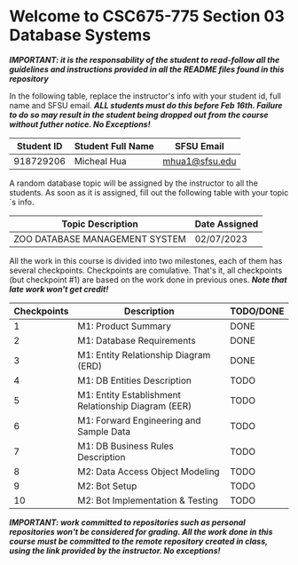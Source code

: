 # Welcome to CSC675-775 Section 03 Database Systems

***IMPORTANT: it is the responsability of the student to read-follow all the guidelines and instructions provided in all the README files found in this repository***

In the following table, replace the instructor's info with your student id, full name and SFSU email. ***ALL students must do this before Feb 16th. Failure to do so may result in the student being dropped out from the course without futher notice. No Exceptions!***


|        Student ID          |     Student Full Name      |        SFSU Email          |
| ---------------------------| ---------------------------| ---------------------------|
|         918729206          |         Micheal Hua        |       mhua1@sfsu.edu       |


A random database topic will be assigned by the instructor to all the students. As soon as it is assigned, fill out the following table with your topic´s info.

|       Topic Description        |              Date Assigned                 |
| ------------------------------ | ------------------------------------------ |
| ZOO DATABASE MANAGEMENT SYSTEM | 02/07/2023 |


All the work in this course is divided into two milestones, each of them has several checkpoints. Checkpoints are comulative. That's it, all checkpoints 
(but checkpoint #1) are based on the work done in previous ones. ***Note that late work won't get credit!***


| Checkpoints |                      Description                      |          TODO/DONE         |
| ----------- | ----------------------------------------------------- | -------------------------- |
|     1       | M1: Product Summary                                   |            DONE            |
|     2       | M1: Database Requirements                             |            DONE            |
|     3       | M1: Entity Relationship Diagram (ERD)                 |            DONE            |
|     4       | M1: DB Entities Description                           |            TODO            |
|     5       | M1: Entity Establishment Relationship Diagram  (EER)  |            TODO            |
|     6       | M1: Forward Engineering and Sample Data               |            TODO            |
|     7       | M1: DB Business Rules Description                     |            TODO            |
|     8       | M2: Data Access Object Modeling                       |            TODO            |
|     9       | M2: Bot Setup                                         |            TODO            |
|     10      | M2: Bot Implementation & Testing                      |            TODO            |



***IMPORTANT: work committed to repositories such as personal repositories won't be considered for grading. All the work done in this course must be committed to the remote repository created in class, using the link provided by the instructor. No exceptions!***




 


